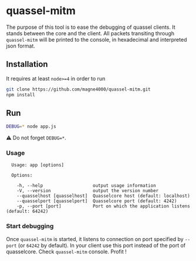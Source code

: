 # quassel-mitm
The purpose of this tool is to ease the debugging of quassel clients. It stands between the core and the client.
All packets transiting through `quassel-mitm` will be printed to the console, in hexadecimal and interpreted json format.

## Installation
It requires at least `node>=4` in order to run
```sh
git clone https://github.com/magne4000/quassel-mitm.git
npm install
```

## Run
```sh
DEBUG=* node app.js
```
:warning: Do not forget `DEBUG=*`.

### Usage
```
  Usage: app [options]

  Options:

    -h, --help                   output usage information
    -V, --version                output the version number
    --quasselhost [quasselhost]  Quasselcore host (default: localhost)
    --quasselport [quasselport]  Quasselcore port (default: 4242)
    -p, --port [port]            Port on which the application listens (default: 64242)
```

### Start debugging
Once `quassel-mitm` is started, it listens to connection on port specified by `--port` (or `64242` by default).
In your client use this port instead of the port of quasselcore. Check `quassel-mitm` console. Profit !

